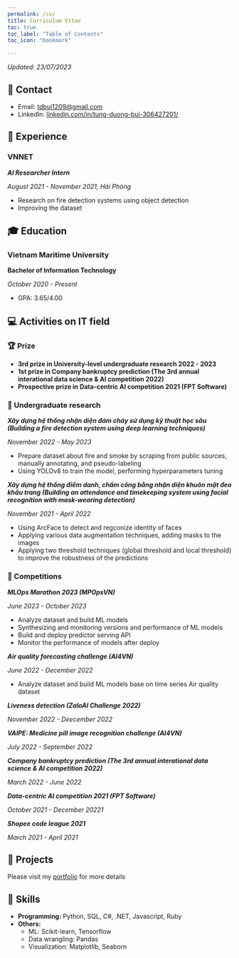 ```yaml
---
permalink: /cv/
title: Curriculum Vitae
toc: true
toc_label: "Table of Contents"
toc_icon: "bookmark"

---
```

*Updated: 23/07/2023*

## 📧 Contact
- Email: tdbui1209@gmail.com
- LinkedIn: [linkedin.com/in/tung-duong-bui-306427201/](https://www.linkedin.com/in/tung-duong-bui-306427201/)

## 💼 Experience
### VNNET
***AI Researcher Intern***

*August 2021 - November 2021, Hải Phòng*
- Research on fire detection systems using object detection
- Improving the dataset

## 🎓 Education
### Vietnam Maritime University
**Bachelor of Information Technology**

*October 2020 - Present*
- GPA: 3.65/4.00

## 💻 Activities on IT field
### 🏆 Prize
- **3rd prize in University-level undergraduate research 2022 - 2023**
- **1st prize in Company bankruptcy prediction (The 3rd annual interational data science & AI competition 2022)**
- **Prospective prize in Data-centric AI competition 2021 (FPT Software)**

### 🔬 Undergraduate research
***Xây dựng hệ thống nhận diện đám cháy sử dụng kỹ thuật học sâu (Building a fire detection system using deep learning techniques)***

*November 2022 - May 2023*
- Prepare dataset about fire and smoke by scraping from public sources, manually annotating, and pseudo-labeling
- Using YOLOv8 to train the model, performing hyperparameters tuning

***Xây dựng hệ thống điểm danh, chấm công bằng nhận diện khuôn mặt đeo khẩu trang (Building an attendance and timekeeping system using facial recognition with mask-wearing detection)***

*November 2021 - April 2022*
- Using ArcFace to detect and regconize identity of faces
- Applying various data augmentation techniques, adding masks to the images
- Applying two threshold techniques (global threshold and local threshold) to improve the robustness of the predictions

### 🤖 Competitions
***MLOps Marathon 2023 (MPOpsVN)***

*June 2023 - October 2023*
- Analyze dataset and build ML models
- Synthesizing and monitoring versions and performance of ML models
- Build and deploy predictor serving API
- Monitor the performance of models after deploy

***Air quality forecasting challenge (AI4VN)***

*June 2022 - December 2022*
- Analyze dataset and build ML models base on time series Air quality dataset

***Liveness detection (ZaloAI Challenge 2022)***

*November 2022 - Deecember 2022*

***VAIPE: Medicine pill image recognition challenge (AI4VN)***

*July 2022 - September 2022*

***Company bankruptcy prediction (The 3rd annual interational data science & AI competition 2022)***

*March 2022 - June 2022*

***Data-centric AI competition 2021 (FPT Software)***

*October 2021 - December 20221*

***Shopee code league 2021***

*March 2021 - April 2021*

## 📝 Projects
Please visit my [portfolio](https://tdbui1209.github.io/portfolio/) for more details

## 🤖 Skills
- **Programming:** Python, SQL, C#, .NET, Javascript, Ruby
- **Others:** 
  - ML: Scikit-learn, Tensorflow
  - Data wrangling: Pandas
  - Visualization: Matplotlib, Seaborn